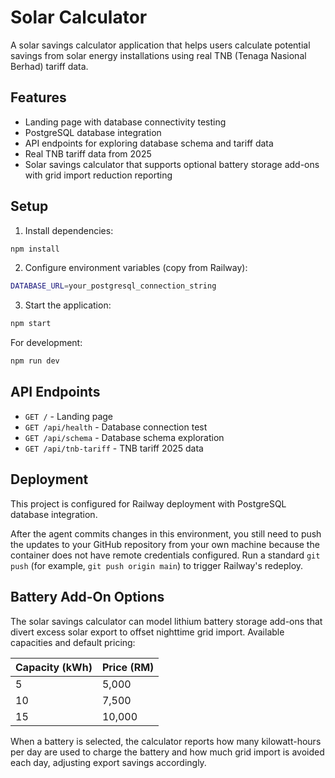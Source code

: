 # Solar Calculator

A solar savings calculator application that helps users calculate potential savings from solar energy installations using real TNB (Tenaga Nasional Berhad) tariff data.

## Features

- Landing page with database connectivity testing
- PostgreSQL database integration
- API endpoints for exploring database schema and tariff data
- Real TNB tariff data from 2025
- Solar savings calculator that supports optional battery storage add-ons with grid import reduction reporting

## Setup

1. Install dependencies:
```bash
npm install
```

2. Configure environment variables (copy from Railway):
```bash
DATABASE_URL=your_postgresql_connection_string
```

3. Start the application:
```bash
npm start
```

For development:
```bash
npm run dev
```

## API Endpoints

- `GET /` - Landing page
- `GET /api/health` - Database connection test
- `GET /api/schema` - Database schema exploration
- `GET /api/tnb-tariff` - TNB tariff 2025 data

## Deployment

This project is configured for Railway deployment with PostgreSQL database integration.

After the agent commits changes in this environment, you still need to push the
updates to your GitHub repository from your own machine because the container
does not have remote credentials configured. Run a standard `git push` (for
example, `git push origin main`) to trigger Railway's redeploy.

## Battery Add-On Options

The solar savings calculator can model lithium battery storage add-ons that divert excess solar export to offset nighttime grid import. Available capacities and default pricing:

| Capacity (kWh) | Price (RM) |
| -------------- | ---------- |
| 5              | 5,000      |
| 10             | 7,500      |
| 15             | 10,000     |

When a battery is selected, the calculator reports how many kilowatt-hours per day are used to charge the battery and how much grid import is avoided each day, adjusting export savings accordingly.
